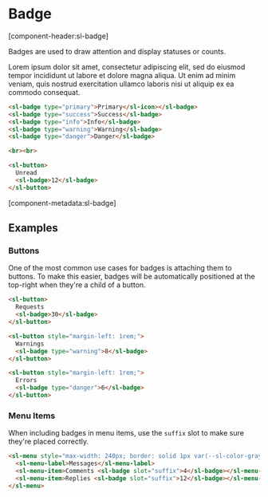# Badge

[component-header:sl-badge]

Badges are used to draw attention and display statuses or counts.

Lorem ipsum dolor sit amet, consectetur adipiscing elit, sed do eiusmod tempor incididunt ut labore et dolore magna aliqua. Ut enim ad minim veniam, quis nostrud exercitation ullamco laboris nisi ut aliquip ex ea commodo consequat.

```html preview
<sl-badge type="primary">Primary</sl-icon></sl-badge>
<sl-badge type="success">Success</sl-badge>
<sl-badge type="info">Info</sl-badge>
<sl-badge type="warning">Warning</sl-badge>
<sl-badge type="danger">Danger</sl-badge>

<br><br>

<sl-button>
  Unread
  <sl-badge>12</sl-badge>
</sl-button>
```

[component-metadata:sl-badge]

## Examples

### Buttons

One of the most common use cases for badges is attaching them to buttons. To make this easier, badges will be automatically positioned at the top-right when they're a child of a button.

```html preview
<sl-button>
  Requests
  <sl-badge>30</sl-badge>
</sl-button>

<sl-button style="margin-left: 1rem;">
  Warnings
  <sl-badge type="warning">8</sl-badge>
</sl-button>

<sl-button style="margin-left: 1rem;">
  Errors
  <sl-badge type="danger">6</sl-badge>
</sl-button>
```

### Menu Items

When including badges in menu items, use the `suffix` slot to make sure they're placed correctly.

```html preview
<sl-menu style="max-width: 240px; border: solid 1px var(--sl-color-gray-90); border-radius: var(--sl-border-radius-medium);">
  <sl-menu-label>Messages</sl-menu-label>
  <sl-menu-item>Comments <sl-badge slot="suffix">4</sl-badge></sl-menu-item>
  <sl-menu-item>Replies <sl-badge slot="suffix">12</sl-badge></sl-menu-item>
</sl-menu>
```

